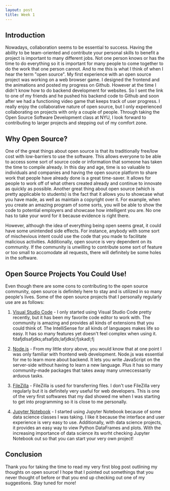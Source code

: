 ```yaml
---
layout: post
title: Week 1
---
```


## Introduction

Nowadays, collaboration seems to be essential to success. Having the ability to be team-oriented and contribute your personal skills to benefit a project is important to many different jobs. Not one person knows or has the time to do everything so it is important for many people to come together to do the work that one person cannot. And to me this is what I think of when I hear the term "open source". My first experience with an open source project was working on a web browser game. I designed the frontend and the animations and posted my progress on Github. However at the time I didn't know how to do backend development for websites. So I sent the link to one of my friends and he pushed his backend code to Github and soon after we had a functioning video game that keeps track of user progress. I really enjoy the collaborative nature of open source, but I only experienced collaborating on projects with only a couple of people. Through taking the Open Source Software Development class at NYU, I look forward to contributing to larger projects and stepping out of my comfort zone.

## Why Open Source?

One of the great things about open source is that its traditionally free/low cost with low-barriers to use the software. This allows everyone to be able to access some sort of source code or information that someone has taken the time to compile already. In this day and age, time is so valuable to individuals and companies and having the open source platform to share work that people have already done is a great time-saver. It allows for people to work off of what others created already and continue to innovate as quickly as possible. Another great thing about open source (which is pretty applicable to students) is the fact that it allows you to showcase what you have made, as well as maintain a copyright over it. For example, when you create an amazing program of some sorts, you will be able to show the code to potential employers and showcase how intelligent you are. No one has to take your word for it because evidence is right there. 

However, although the idea of everything being open seems great, it could have some unintended side effects. For instance, anybody with some sort of mischevious intent could use the code that you made to facilitate malicious activities. Additionally, open source is very dependent on its community. If the community is unwilling to contribute some sort of feature or too small to accomodate all requests, there will definitely be some holes in the software. 

## Open Source Projects You Could Use!

Even though there are some cons to contributing to the open source community, open source is definitely here to stay and is utilized in so many people's lives. Some of the open source projects that I personally regularly use are as follows: 

1. [Visual Studio Code](https://code.visualstudio.com/) - I only started using Visual Studio Code pretty recently, but it has been my favorite code editor to work with. The community is amazing and provides all kinds of extensions that you could think of. The IntelliSense for all kinds of languages makes life so easy. It has so many features yet doesn't feel complex when using it. fdafjdlsafjdks;afsafjds;lafjdksl;fjskadl;fj

2. [Node.js](https://nodejs.org/en/) - From my little story above, you would know that at one point I was only familiar with frontend web development. Node.js was essential for me to learn more about backend. It lets you write JavaScript on the server-side without having to learn a new language. Plus it has so many community-made packages that takes away many unneccessarily arduous tasks. 

3. [FileZilla](https://filezilla-project.org/) - FileZilla is used for transferring files. I don't use FileZilla very regularly but it is definitely very useful for web developers. This is one of the very first softwares that my dad showed me when I was starting to get into programming so it is close to me personally. 

4. [Jupyter Notebook](https://jupyter.org/) - I started using Jupyter Notebook because of some data science classes I was taking. I like it because the interface and user experience is very easy to use. Additionally, with data science projects, it provides an easy way to view Python DataFrames and plots. With the increasing importance of data science its worht checking Jupyter Notebook out so that you can start your very own project! 

## Conclusion

Thank you for taking the time to read my very first blog post outlining my thoughts on open source! I hope that I pointed out somethings that you never thought of before or that you end up checking out one of my suggestions. Stay tuned for more!

